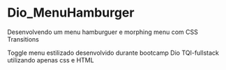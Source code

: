 # Dio_MenuHamburger
Desenvolvendo um menu hamburguer e morphing menu com CSS Transitions

Toggle menu estilizado desenvolvido durante bootcamp  Dio TQI-fullstack
utilizando apenas css e HTML
